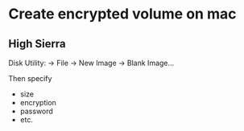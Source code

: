# Create encrypted volume on mac


## High Sierra

Disk Utility:
-> File
-> New Image
-> Blank Image...


Then specify
- size
- encryption
- password
- etc.
